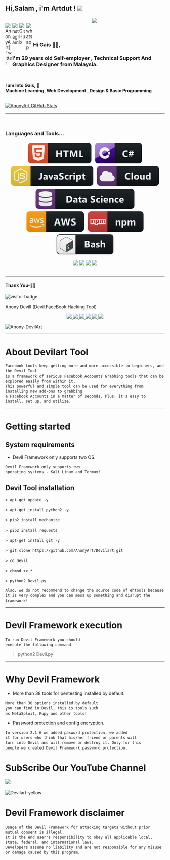 <h2>Hi,Salam , i'm Artdut ! <img src="https://media.giphy.com/media/12oufCB0MyZ1Go/giphy.gif" width="50"></h2>
<img align='right' src="https://media.giphy.com/media/M9gbBd9nbDrOTu1Mqx/giphy.gif" width="230">
<br/>
<a href="https://twitter.com">
  <img align="left" alt="AnonyArt| Twitter" width="22px" src="https://cdn.jsdelivr.net/npm/simple-icons@v3/icons/twitter.svg" />
</a>
<a href="https://www.instagram.com/sarizan_abdul/">
  <img align="left" alt="Instagram" width="22px" src="https://cdn.jsdelivr.net/npm/simple-icons@v3/icons/instagram.svg" />
</a>
<a href="https://github.com/AnonyArt">
  <img align="left" alt="GitHub" width="22px" src="https://cdn.jsdelivr.net/npm/simple-icons@3.5.0/icons/github.svg" />
</a>
<a href="https://wa.me/+60182693496">
  <img align="left" alt="whatsapp" width="22px" src="https://cdn.jsdelivr.net/npm/simple-icons@3.5.0/icons/whatsapp.svg" />
</a>
<br/>
<br/>

### Hi Gais 🙋‍♂️,
### I'm 29 years old Self-employer , Technical Support And Graphics Designer from Malaysia.

<br/>


**I am Into Gais, 🙏**
<br/>
**Machine Learning, Web Development , Design & Basic Programming**

<br/>

<a href="https://github.com/AnonyArt">
  <img src="https://github-readme-stats.vercel.app/api?username=AnonyArt&show_icons=true" alt="AnonyArt GitHub Stats" />
</a>

<br />

*************

<br />

### Languages and Tools...

<p align="center">
 <img src="https://raw.githubusercontent.com/8bithemant/8bithemant/master/svg/dev/languages/html.svg" alt="Twitter" style="vertical-align:top; margin:4px"> <img src="https://raw.githubusercontent.com/8bithemant/8bithemant/master/svg/dev/languages/csharp.svg"alt="Twitter" style="vertical-align:top; margin:4px"> <img src="https://raw.githubusercontent.com/8bithemant/8bithemant/master/svg/dev/languages/js.svg" alt="Twitter" style="vertical-align:top; margin:4px"> <img src="https://raw.githubusercontent.com/8bithemant/8bithemant/master/svg/dev/misc/cloud.svg" alt="Twitter" style="vertical-align:top; margin:4px"> <img src="https://raw.githubusercontent.com/8bithemant/8bithemant/master/svg/dev/misc/datascience.svg" alt="Twitter" style="vertical-align:top; margin:4px"> <img src="https://raw.githubusercontent.com/8bithemant/8bithemant/master/svg/dev/services/aws.svg" alt="Twitter" style="vertical-align:top; margin:4px"> <img src="https://raw.githubusercontent.com/8bithemant/8bithemant/master/svg/dev/services/npm.svg" alt="Twitter" style="vertical-align:top; margin:4px"> <img src="https://raw.githubusercontent.com/8bithemant/8bithemant/master/svg/dev/tools/bash.svg" alt="Twitter" style="vertical-align:top; margin:4px">
 </p>
 <p align="center">
 <code><a href="https://www.python.org/" target="_blank"><img height="50" src="https://www.vectorlogo.zone/logos/python/python-ar21.svg"></a></code>
<code><a href="https://www.linux.org/" target="_blank"><img height="50" src="https://www.vectorlogo.zone/logos/linux/linux-ar21.svg"></a></code>
<code><a href="https://reactjs.org/" target="_blank"><img height="50" src="https://www.vectorlogo.zone/logos/reactjs/reactjs-ar21.svg"></a></code>
<code><a href="https://www.docker.com/" target="_blank"><img height="50" src="https://www.vectorlogo.zone/logos/docker/docker-official.svg"></a></code>
<br/><br/>
</p>

***********************************

#### Thank You-🙏🏼

<p>
<img src="https://visitor-badge.laobi.icu/badge?page_id=AnonyArt" alt="visitor badge"/>
</p>


Anony Devill (Devil FaceBook Hacking Tool)
                
<p align="center">
  <a href="http://mocrz.blogspot.com/">
    <img src="https://img.shields.io/badge/EvilDevil-Mocrz-lightgrey">
  </a> 
  <a href="https://github.com/AnonyArt/Devilart/releases">
    <img src="https://img.shields.io/badge/release-v3.0.0-blue">
  </a>
  <a href="https://wikipedia.org/wiki/Shell_script">
    <img src="https://img.shields.io/badge/language-shell-green.svg">
 </a>
  <a href="https://github.com/AnonyArt/Devilart">
      <img src="https://img.shields.io/badge/issue-0%20open-green">
  </a>
  <a href="https://github.com/AnonyArt/Devilart/wiki">
      <img src="https://img.shields.io/badge/wiki-Devil-lightgrey">
 </a>
  <a href="https://twitter.com">
    <img src="https://img.shields.io/badge/twitter-Hackerwasi-blue.svg">
 </a>
</p>

![Anony-DevilArt](https://github.com/AnonyArt/Devilart/blob/master/ascets/Screenshot_2020-08-30-14-16-35.png)

***

# About Devilart Tool

```
Facebook tools keep getting more and more accessible to beginners, and the Devil Tool 
is a framework of serious Facebook Accounts Grabhing tools that can be explored easily from within it. 
This powerful and simple tool can be used for everything from installing new add-ons to grabbing 
a Facebook Accounts in a matter of seconds. Plus, it's easy to install, set up, and utilize.
```

***

# Getting started

## System requirements 

* Devil Framework only supports two OS.

```
Devil Framework only supports two 
operating systems - Kali Linux and Termux!
```


## Devil Tool installation

```
> apt-get update -y

> apt-get install python2 -y

> pip2 install mechanize

> pip2 install requests

> apt-get install git -y

> git clone https://github.com/AnonyArt/Devilart.git

> cd Devil

> chmod +x *

> python2 Devil.py 

```

```
Also, we do not recommend to change the source code of ehtools because 
it is very complex and you can mess up something and disrupt the framework!
```

***

# Devil Framework execution

```
To run Devil Framework you should 
execute the following command.
```

> python2 Devil.py

***

# Why Devil Framework

* More than 38 tools for pentesting installed by default.

```
More than 38 options installed by default 
you can find in Devil, this is tools such 
as MetaSploit, Pupy and other tools!
```

* Password protection and config encryption.

```
In version 2.1.6 we added pasword protection, we added 
it for users who think that his/her friend or parents will 
turn into Devil and will remove or destroy it. Only for this 
people we created Devil Framework password protection.
```





# SubScribe Our YouTube Channel

<a href="https://www.youtube.com/channel/UCPLuJMYbbwJcrz_RHecJWMg">
<p><img src="https://img.shields.io/badge/YouTube-SSPRINTS-blue.svg"></p>
</a>


![Devilart-yellow](https://github.com/AnonyArt/Devilart/blob/master/ascets/youtube%20channel.png)

# Devil Framework disclaimer

```
Usage of the Devil Framework for attacking targets without prior mutual consent is illegal.
It is the end user's responsibility to obey all applicable local, state, federal, and international laws.
Developers assume no liability and are not responsible for any misuse or damage caused by this program.
```

